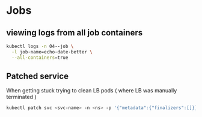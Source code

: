# Jobs

## viewing logs from all job containers

```sh
kubectl logs -n 04--job \
  -l job-name=echo-date-better \
  --all-containers=true
```

## Patched service

When getting stuck trying to clean LB pods ( where LB was manually terminated )

```sh
kubectl patch svc <svc-name> -n <ns> -p '{"metadata":{"finalizers":[]}}' --type=merge
```